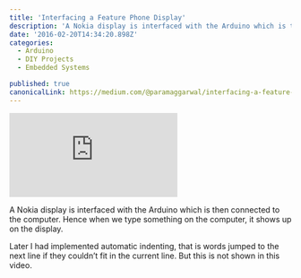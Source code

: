 ```yaml
---
title: 'Interfacing a Feature Phone Display'
description: 'A Nokia display is interfaced with the Arduino which is then connected to the computer. Hence when we type something on the computer, it shows up on the display. Later I had implemented automatic…'
date: '2016-02-20T14:34:20.898Z'
categories:
  - Arduino
  - DIY Projects
  - Embedded Systems

published: true
canonicalLink: https://medium.com/@paramaggarwal/interfacing-a-feature-phone-display-204a820d842
---
```


<Embed src="https://player.vimeo.com/video/11596698" height={240} width={320} />

A Nokia display is interfaced with the Arduino which is then connected to the computer. Hence when we type something on the computer, it shows up on the display.

Later I had implemented automatic indenting, that is words jumped to the next line if they couldn’t fit in the current line. But this is not shown in this video.

